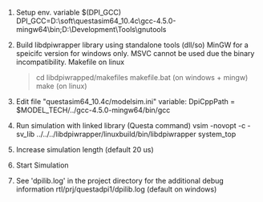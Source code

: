 1. Setup env. variable $(DPI_GCC)
   DPI_GCC=D:\soft\questasim64_10.4c\gcc-4.5.0-mingw64\bin;D:\Development\Tools\gnutools 

2. Build libdpiwrapper library using standalone tools (dll/so)
   MinGW for a speicifc version for windows only. MSVC cannot be used due the binary
   incompatibility. Makefile on linux
      > cd libdpiwrapped/makefiles
      > makefile.bat (on windows + mingw)
      > make (on linux)
 
3. Edit file "questasim64_10.4c/modelsim.ini" variable:
     DpiCppPath = $MODEL_TECH/../gcc-4.5.0-mingw64/bin/gcc

4. Run simulation with linked library (Questa command)
     vsim -novopt -c -sv_lib ../../../libdpiwrapper/linuxbuild/bin/libdpiwrapper system_top

5. Increase simulation length (default 20 us)

6. Start Simulation

7. See 'dpilib.log' in the project directory for the additional debug information
     rtl/prj/questadpi1/dpilib.log (default on windows)
